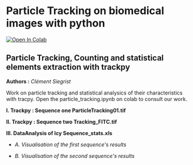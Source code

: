 # Particle Tracking on biomedical images with python
[![Open In Colab](https://colab.research.google.com/assets/colab-badge.svg)](https://colab.research.google.com/github/clementsiegrist/particle_tracking/blob/main/particle_tracking.ipynb)
## Particle Tracking, Counting and statistical elements extraction with trackpy

**Authors :** *Clément Siegrist*

Work on particle tracking and statistical analysics of their characteristics with tracpy. Open 
the particle_tracking.ipynb on colab to consult our work.

**I. Trackpy : Sequence one ParticleTracking01.tif**

**II. Trackpy : Sequence two Tracking_FITC.tif**

**III. DataAnalysis of Icy Sequence_stats.xls**

- *A. Visualisation of the first sequence's results*

- *B. Visualisation of the second sequence's results*
